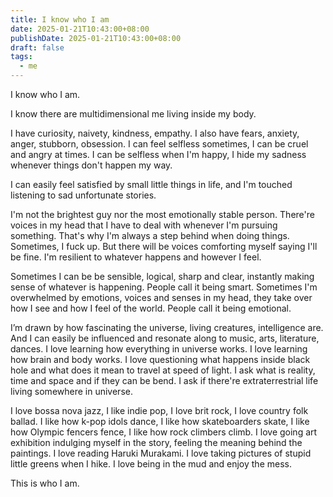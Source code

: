 ```yaml
---
title: I know who I am
date: 2025-01-21T10:43:00+08:00
publishDate: 2025-01-21T10:43:00+08:00
draft: false
tags:
  - me
---
```


I know who I am.

I know there are multidimensional me living inside my body.

I have curiosity, naivety, kindness, empathy. I also have fears, anxiety, anger, stubborn, obsession. I can feel selfless sometimes, I can be cruel and angry at times. I can be selfless when I'm happy, I hide my sadness whenever things don't happen my way. 

I can easily feel satisfied by small little things in life, and I'm touched listening to sad unfortunate stories.

I'm not the brightest guy nor the most emotionally stable person. There're voices in my head that I have to deal with whenever I'm pursuing something. That's why I'm always a step behind when doing things. Sometimes, I fuck up. But there will be voices comforting myself saying I'll be fine. I'm resilient to whatever happens and however I feel.

Sometimes I can be be sensible, logical, sharp and clear, instantly making sense of whatever is happening. People call it being smart. Sometimes I'm overwhelmed by emotions, voices and senses in my head, they take over how I see and how I feel of the world. People call it being emotional.

I’m drawn by how fascinating the universe, living creatures, intelligence are. And I can easily be influenced and resonate along to music, arts, literature, dances. I love learning how everything in universe works. I love learning how brain and body works. I love questioning what happens inside black hole and what does it mean to travel at speed of light. I ask what is reality, time and space and if they can be bend. I ask if there're extraterrestrial life living somewhere in universe.

I love bossa nova jazz, I like indie pop, I love brit rock, I love country folk ballad. I like how k-pop idols dance, I like how skateboarders skate, I like how Olympic fencers fence, I like how rock climbers climb. I love going art exhibition indulging myself in the story, feeling the meaning behind the paintings. I love reading Haruki Murakami. I love taking pictures of stupid little greens when I hike. I love being in the mud and enjoy the mess.

This is who I am.